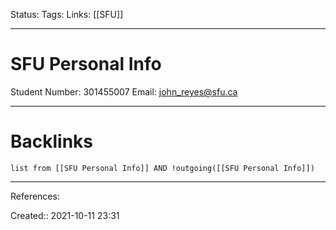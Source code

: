 Status: 
Tags: 
Links: [[SFU]]
___
# SFU Personal Info
Student Number: 301455007
Email: john_reyes@sfu.ca
___
# Backlinks
```dataview
list from [[SFU Personal Info]] AND !outgoing([[SFU Personal Info]])
```
___
References:

Created:: 2021-10-11 23:31
